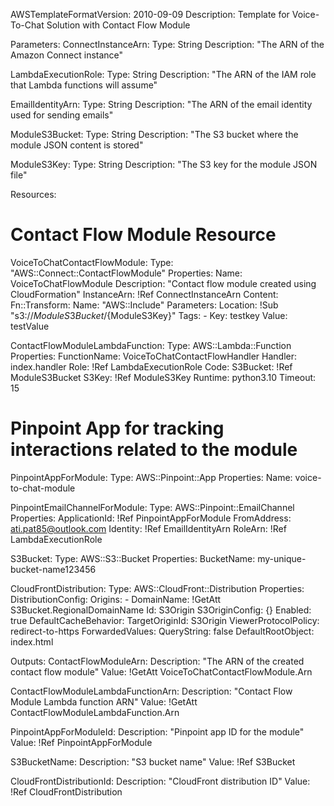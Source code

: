 AWSTemplateFormatVersion: 2010-09-09
Description: Template for Voice-To-Chat Solution with Contact Flow Module

Parameters:
  ConnectInstanceArn:
    Type: String
    Description: "The ARN of the Amazon Connect instance"

  LambdaExecutionRole:
    Type: String
    Description: "The ARN of the IAM role that Lambda functions will assume"

  EmailIdentityArn:
    Type: String
    Description: "The ARN of the email identity used for sending emails"

  ModuleS3Bucket:
    Type: String
    Description: "The S3 bucket where the module JSON content is stored"

  ModuleS3Key:
    Type: String
    Description: "The S3 key for the module JSON file"

Resources:
  # Contact Flow Module Resource
  VoiceToChatContactFlowModule:
    Type: "AWS::Connect::ContactFlowModule"
    Properties:
      Name: VoiceToChatFlowModule
      Description: "Contact flow module created using CloudFormation"
      InstanceArn: !Ref ConnectInstanceArn
      Content:
        Fn::Transform:
          Name: "AWS::Include"
          Parameters:
            Location: !Sub "s3://${ModuleS3Bucket}/${ModuleS3Key}"
      Tags:
        - Key: testkey
          Value: testValue

  ContactFlowModuleLambdaFunction:
    Type: AWS::Lambda::Function
    Properties:
      FunctionName: VoiceToChatContactFlowHandler
      Handler: index.handler
      Role: !Ref LambdaExecutionRole
      Code:
        S3Bucket: !Ref ModuleS3Bucket
        S3Key: !Ref ModuleS3Key
      Runtime: python3.10
      Timeout: 15

  # Pinpoint App for tracking interactions related to the module
  PinpointAppForModule:
    Type: AWS::Pinpoint::App
    Properties:
      Name: voice-to-chat-module

  PinpointEmailChannelForModule:
    Type: AWS::Pinpoint::EmailChannel
    Properties:
      ApplicationId: !Ref PinpointAppForModule
      FromAddress: ati.pat85@outlook.com
      Identity: !Ref EmailIdentityArn
      RoleArn: !Ref LambdaExecutionRole

  S3Bucket:
    Type: AWS::S3::Bucket
    Properties:
      BucketName: my-unique-bucket-name123456

  CloudFrontDistribution:
    Type: AWS::CloudFront::Distribution
    Properties:
      DistributionConfig:
        Origins:
          - DomainName: !GetAtt S3Bucket.RegionalDomainName
            Id: S3Origin
            S3OriginConfig: {}
        Enabled: true
        DefaultCacheBehavior:
          TargetOriginId: S3Origin
          ViewerProtocolPolicy: redirect-to-https
          ForwardedValues:
            QueryString: false
        DefaultRootObject: index.html

Outputs:
  ContactFlowModuleArn:
    Description: "The ARN of the created contact flow module"
    Value: !GetAtt VoiceToChatContactFlowModule.Arn

  ContactFlowModuleLambdaFunctionArn:
    Description: "Contact Flow Module Lambda function ARN"
    Value: !GetAtt ContactFlowModuleLambdaFunction.Arn

  PinpointAppForModuleId:
    Description: "Pinpoint app ID for the module"
    Value: !Ref PinpointAppForModule

  S3BucketName:
    Description: "S3 bucket name"
    Value: !Ref S3Bucket

  CloudFrontDistributionId:
    Description: "CloudFront distribution ID"
    Value: !Ref CloudFrontDistribution
